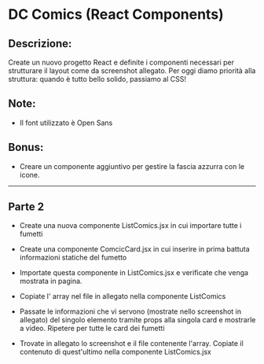 # DC Comics (React Components)

## Descrizione:

Create un nuovo progetto React e definite i componenti necessari per strutturare il layout come da screenshot allegato.
Per oggi diamo priorità alla struttura: quando è tutto bello solido, passiamo al
CSS!

## Note:

- Il font utilizzato è Open Sans

## Bonus:

- Creare un componente aggiuntivo per gestire la fascia azzurra con le icone.

---

## Parte 2

- Create una nuova componente ListComics.jsx in cui importare tutte i fumetti

- Create una componente ComcicCard.jsx in cui inserire in prima battuta informazioni statiche del fumetto

- Importate questa componente in ListComics.jsx e verificate che venga mostrata in pagina.

- Copiate l' array nel file in allegato nella componente ListComics

- Passate le informazioni che vi servono (mostrate nello screenshot in allegato) del singolo elemento tramite props alla
  singola card e mostrarle a video. Ripetere per tutte le card dei fumetti

- Trovate in allegato lo screenshot e il file contenente l'array. Copiate il contenuto di quest'ultimo nella componente
  ListComics.jsx
